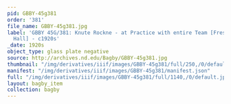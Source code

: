 ```yaml
---
pid: GBBY-45g381
order: '381'
file_name: GBBY-45g381.jpg
label: 'GBBY 45G/381: Knute Rockne - at Practice with entire Team [Freshman or Sophomore
  Hall] - c1920s'
_date: 1920s
object_type: glass plate negative
source: http://archives.nd.edu/Bagby/GBBY-45g381.jpg
thumbnail: "/img/derivatives/iiif/images/GBBY-45g381/full/250,/0/default.jpg"
manifest: "/img/derivatives/iiif/images/GBBY-45g381/manifest.json"
full: "/img/derivatives/iiif/images/GBBY-45g381/full/1140,/0/default.jpg"
layout: bagby_item
collection: bagby
---
```

